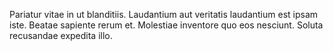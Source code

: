 Pariatur vitae in ut blanditiis. Laudantium aut veritatis laudantium est ipsam iste. Beatae sapiente rerum et. Molestiae inventore quo eos nesciunt. Soluta recusandae expedita illo.